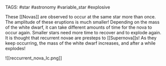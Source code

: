 TAGS: #star #astronomy #variable_star #explosive 

These [[Novas]] are observed to occur at the same star more than once. The amplitude of these eruptions is much smaller! Depending on the mass of the white dwarf, it can take different amounts of time for the nova to occur again. Smaller stars need more time to recover and to explode again. It is thought that recurrent novae are presteps to [[Supernova]]s! As they keep occurring, the mass of the white dwarf increases, and after a while explodes!  

![[reccurrent_nova_lc.png]]

